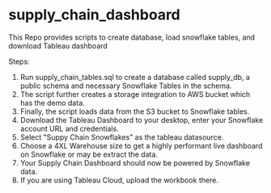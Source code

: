 # supply_chain_dashboard
This Repo provides scripts to create database, load snowflake tables, and download Tableau dashboard

Steps:
1. Run  supply_chain_tables.sql to create a database called supply_db, a public schema and necessary Snowflake Tables in the schema. 
2. The script further creates a storage integration to AWS bucket which has the demo data.
3. Finally, the script loads data from the S3 bucket to Snowflake tables.
4. Download the Tableau Dashboard to your desktop, enter your Snowflake account URL and credentials.
5. Select "Suppy Chain Snowflakes" as the tableau datasource. 
6. Choose a 4XL Warehouse size to get a highly performant live dashboard on Snowflake or may be extract the data. 
7. Your Supply Chain Dashboard should now be powered by Snowflake data.
8. If you are using Tableau Cloud, upload the workbook there.
